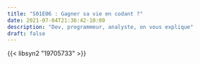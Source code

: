 ```yaml
---
title: "S01E06 : Gagner sa vie en codant ?"
date: 2021-07-04T21:36:42-10:00
description: "Dev, programmeur, analyste, on vous explique"
draft: false
---
```

  

{{< libsyn2 "19705733" >}}